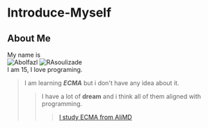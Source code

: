 # Introduce-Myself
## About Me

My name is   
![Abolfazl](https://logos.textgiraffe.com/logos/logo-name/Abolfazl-designstyle-birthday-m.png)
![RAsoulizade](https://logos.textgiraffe.com/logos/logo-name/30541137-designstyle-birthday-m.png)  
I am 15, I love programing.  


> I am learning ***ECMA*** but i don't have any idea about it.  
>>I have a lot of **dream** and i think all of them aligned with programming.  
>>>[I study ECMA from AliMD](https://github.com/AliMD)
